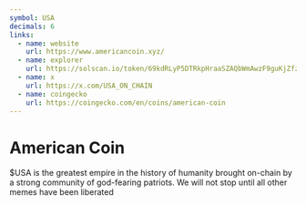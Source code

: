 ```yaml
---
symbol: USA
decimals: 6
links:
  - name: website
    url: https://www.americancoin.xyz/
  - name: explorer
    url: https://solscan.io/token/69kdRLyP5DTRkpHraaSZAQbWmAwzF9guKjZfzMXzcbAs
  - name: x
    url: https://x.com/USA_ON_CHAIN
  - name: coingecko
    url: https://coingecko.com/en/coins/american-coin
---
```


# American Coin

$USA is the greatest empire in the history of humanity brought on-chain by a strong community of god-fearing patriots. We will not stop until all other memes have been liberated
